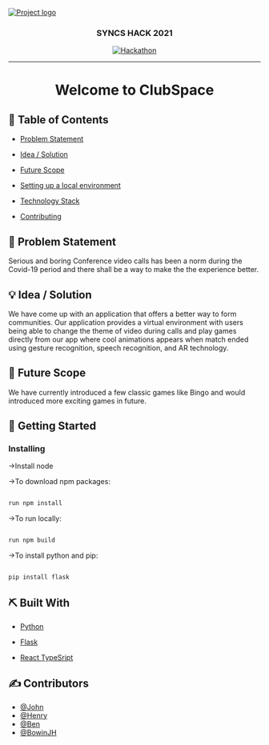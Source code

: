 <p align="center">

<a href="" rel="noopener">

<img src="https://i.imgur.com/AZ2iWek.png" alt="Project logo"></a>

</p>

<h3 align="center">SYNCS HACK 2021</h3>

  
  

<div align="center">

  
  

[![Hackathon](https://img.shields.io/badge/hackathon-name-orange.svg)](https://syncs-hack-2021.devpost.com/?ref_feature=challenge&ref_medium=your-open-hackathons&ref_content=Submissions+open)

  

</div>

  
  

---

  
  

<h1 align="center"> Welcome to ClubSpace

</h1>

  
  

## 📝 Table of Contents

  
  

- [Problem Statement](#problem_statement)

- [Idea / Solution](#idea)

- [Future Scope](#future_scope)

- [Setting up a local environment](#getting_started)

- [Technology Stack](#tech_stack)

- [Contributing](#contributors)
  
  

## 🧐 Problem Statement <a name = "problem_statement"></a>

  

Serious and boring Conference video calls has been a norm during the Covid-19 period and there shall be a way to make the the experience better.

  
  

## 💡 Idea / Solution <a name = "idea"></a>

  



  

We have come up with an application that offers a better way to form communities. Our application provides a virtual environment with users being able to change the theme of video during calls and play games directly from our app where cool animations appears when match ended using gesture recognition, speech recognition, and AR technology.

  
  

## 🚀 Future Scope <a name = "future_scope"></a>

  
  

We have currently introduced a few classic games like Bingo and would introduced more exciting games in future.

  
  

## 🏁 Getting Started <a name = "getting_started"></a>

  

### Installing

 
  

->Install node

  

->To download npm packages:

```bash

run npm install

```

  

->To run locally:

```bash

run npm build

```

  

->To install python and pip:

```bash

pip install flask

```

  


  

## ⛏️ Built With <a name = "tech_stack"></a>

  
  

- [Python](https://www.python.org/) 

- [Flask](https://flask.palletsprojects.com/en/2.0.x/) 

- [React TypeSript](https://www.typescriptlang.org/docs/handbook/react.html) 

  
  

## ✍️ Contributors <a name = "contributors"></a>

  

- [@John]()
- [@Henry]()
- [@Ben]()
- [@BowinJH](https://github.com/BowinJH)
